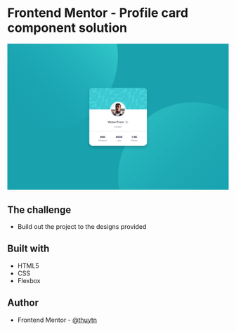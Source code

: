 # Frontend Mentor - Profile card component solution

![screenshot-profile-card-component.png](images%2Fscreenshot-profile-card-component.png)

## The challenge

- Build out the project to the designs provided

## Built with

- HTML5
- CSS
- Flexbox

## Author

- Frontend Mentor - [@thuytn](https://www.frontendmentor.io/profile/thuytn)
